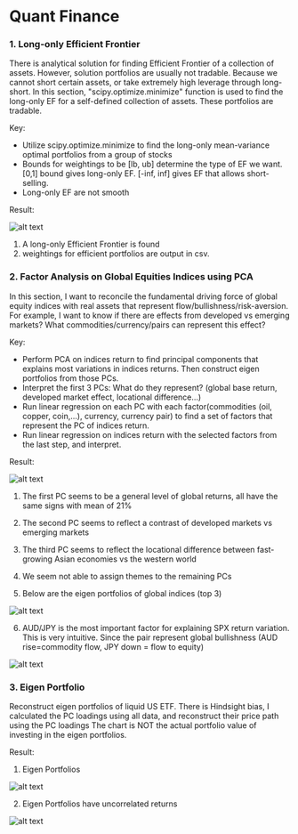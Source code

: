 # Quant Finance

### 1. Long-only Efficient Frontier
There is analytical solution for finding Efficient Frontier of a collection of assets. However, solution portfolios are usually not tradable. 
Because we cannot short certain assets, or take extremely high leverage through long-short.
In this section, "scipy.optimize.minimize" function is used to find the long-only EF for a self-defined collection of assets. These portfolios are tradable.

Key:
- Utilize scipy.optimize.minimize to find the long-only mean-variance optimal portfolios from a group of stocks
- Bounds for weightings to be [lb, ub] determine the type of EF we want. [0,1] bound gives long-only EF. [-inf, inf] gives EF that allows short-selling.
- Long-only EF are not smooth

Result:

![alt text](https://github.com/johncky/Quantitative-Finance/blob/main/pic/Efficient_Frontier(NoRiskFree).png?raw=true)

1. A long-only Efficient Frontier is found
2. weightings for efficient portfolios are output in csv.

### 2. Factor Analysis on Global Equities Indices using PCA
In this section, I want to reconcile the fundamental driving force of global equity indices with real assets that represent flow/bullishness/risk-aversion.
For example, I want to know if there are effects from developed vs emerging markets? What commodities/currency/pairs can represent this effect?

Key:
- Perform PCA on indices return to find principal components that explains most variations in indices returns. Then construct eigen portfolios from those PCs.
- Interpret the first 3 PCs: What do they represent? (global base return, developed market effect, locational difference...)
- Run linear regression on each PC with each factor(commodities (oil, copper, coin,...), currency, currency pair) to find a set of factors that represent the PC of indices return.
- Run linear regression on indices return with the selected factors from the last step, and interpret.

Result:

![alt text](https://github.com/johncky/Quantitative-Finance/blob/main/pic/2_1.png?raw=true)

1. The first PC seems to be a general level of global returns, all have the same signs with mean of 21% 
2. The second PC seems to reflect a contrast of developed markets vs emerging markets
3. The third PC seems to reflect the locational difference between fast-growing Asian economies vs the western world
4. We seem not able to assign themes to the remaining PCs

5. Below are the eigen portfolios of global indices (top 3)

![alt text](https://github.com/johncky/Quantitative-Finance/blob/main/pic/2_3.png?raw=true)

6. AUD/JPY is the most important factor for explaining SPX return variation. 
   This is very intuitive. Since the pair represent global bullishness (AUD rise=commodity flow, JPY down = flow to equity)

![alt text](https://github.com/johncky/Quantitative-Finance/blob/main/pic/2_2.png?raw=true)

### 3. Eigen Portfolio 
Reconstruct eigen portfolios of liquid US ETF. 
There is Hindsight bias, I calculated the PC loadings using all data, and reconstruct their price path using the PC loadings
The chart is NOT the actual portfolio value of investing in the eigen portfolios.

Result:

1. Eigen Portfolios 

![alt text](https://github.com/johncky/Quantitative-Finance/blob/main/pic/3_EP.png?raw=true)

2. Eigen Portfolios have uncorrelated returns

![alt text](https://github.com/johncky/Quantitative-Finance/blob/main/pic/3_uncor.png?raw=true)

